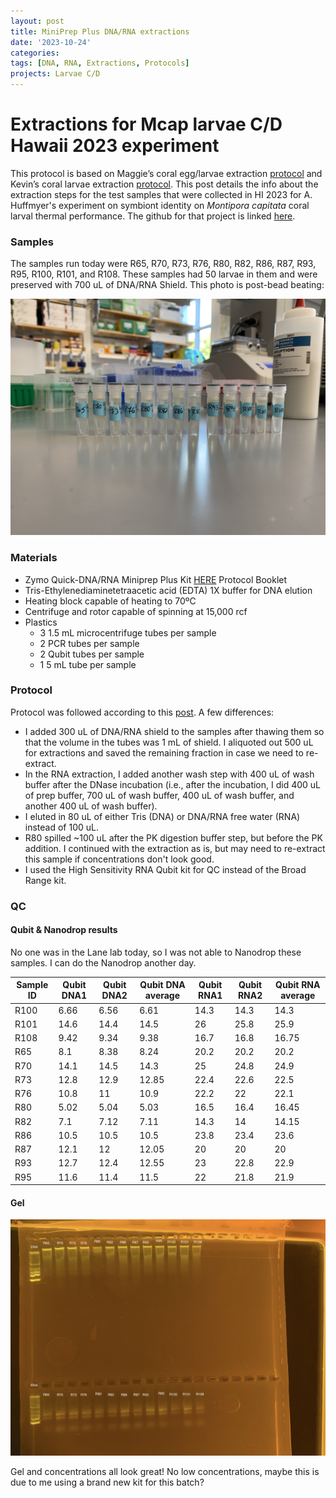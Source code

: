 ```yaml
---
layout: post
title: MiniPrep Plus DNA/RNA extractions
date: '2023-10-24'
categories:
tags: [DNA, RNA, Extractions, Protocols]
projects: Larvae C/D 
---
```


# Extractions for Mcap larvae C/D Hawaii 2023 experiment 

This protocol is based on Maggie’s coral egg/larvae extraction [protocol](https://meschedl.github.io/MESPutnam_Open_Lab_Notebook/Larvae-Ex-Protocol/) and Kevin’s coral larvae extraction [protocol](https://kevinhwong1.github.io/KevinHWong_Notebook/DNA-RNA-Extractions-on-P.-astreoides-larvae-BEAD-BEATING/). This post details the info about the extraction steps for the test samples that were collected in HI 2023 for A. Huffmyer's experiment on symbiont identity on *Montipora capitata* coral larval thermal performance. The github for that project is linked [here](https://github.com/AHuffmyer/larval_symbiont_TPC). 

### Samples 

The samples run today were R65, R70, R73, R76, R80, R82, R86, R87, R93, R95, R100, R101, and R108. These samples had 50 larvae in them and were preserved with 700 uL of DNA/RNA Shield. This photo is post-bead beating: 

![](https://raw.githubusercontent.com/JillAshey/JillAshey_Putnam_Lab_Notebook/master/images/larvae_cd_mcap2023/samples_20231024.JPG)

### Materials 

- Zymo Quick-DNA/RNA Miniprep Plus Kit [HERE](https://files.zymoresearch.com/protocols/_d7003t_d7003_quick-dna-rna_miniprep_plus_kit.pdf) Protocol Booklet
- Tris-Ethylenediaminetetraacetic acid (EDTA) 1X buffer for DNA elution
- Heating block capable of heating to 70ºC
- Centrifuge and rotor capable of spinning at 15,000 rcf
- Plastics 
	- 3 1.5 mL microcentrifuge tubes per sample
	- 2 PCR tubes per sample
	- 2 Qubit tubes per sample 
	- 1 5 mL tube per sample 

### Protocol

Protocol was followed according to this [post](https://github.com/JillAshey/JillAshey_Putnam_Lab_Notebook/blob/master/_posts/2023-07-21-MiniprepPlus-DNA%3ARNA-extractions-McapLarvae.md). A few differences: 

- I added 300 uL of DNA/RNA shield to the samples after thawing them so that the volume in the tubes was 1 mL of shield. I aliquoted out 500 uL for extractions and saved the remaining fraction in case we need to re-extract. 
- In the RNA extraction, I added another wash step with 400 uL of wash buffer after the DNase incubation (i.e., after the incubation, I did 400 uL of prep buffer, 700 uL of wash buffer, 400 uL of wash buffer, and another 400 uL of wash buffer).
- I eluted in 80 uL of either Tris (DNA) or DNA/RNA free water (RNA) instead of 100 uL. 
- R80 spilled ~100 uL after the PK digestion buffer step, but before the PK addition. I continued with the extraction as is, but may need to re-extract this sample if concentrations don't look good. 
- I used the High Sensitivity RNA Qubit kit for QC instead of the Broad Range kit. 

### QC 

#### Qubit & Nanodrop results 

No one was in the Lane lab today, so I was not able to Nanodrop these samples. I can do the Nanodrop another day. 

| Sample ID | Qubit DNA1 | Qubit DNA2 | Qubit DNA average | Qubit RNA1 | Qubit RNA2 | Qubit RNA average |
| --------- | ---------- | ---------- | ----------------- | ---------- | ---------- | ----------------- |
| R100      | 6.66       | 6.56       | 6.61              | 14.3       | 14.3       | 14.3              |
| R101      | 14.6       | 14.4       | 14.5              | 26         | 25.8       | 25.9              |
| R108      | 9.42       | 9.34       | 9.38              | 16.7       | 16.8       | 16.75             |
| R65       | 8.1        | 8.38       | 8.24              | 20.2       | 20.2       | 20.2              |
| R70       | 14.1       | 14.5       | 14.3              | 25         | 24.8       | 24.9              |
| R73       | 12.8       | 12.9       | 12.85             | 22.4       | 22.6       | 22.5              |
| R76       | 10.8       | 11         | 10.9              | 22.2       | 22         | 22.1              |
| R80       | 5.02       | 5.04       | 5.03              | 16.5       | 16.4       | 16.45             |
| R82       | 7.1        | 7.12       | 7.11              | 14.3       | 14         | 14.15             |
| R86       | 10.5       | 10.5       | 10.5              | 23.8       | 23.4       | 23.6              |
| R87       | 12.1       | 12         | 12.05             | 20         | 20         | 20                |
| R93       | 12.7       | 12.4       | 12.55             | 23         | 22.8       | 22.9              |
| R95       | 11.6       | 11.4       | 11.5              | 22         | 21.8       | 21.9              |

#### Gel 

![](https://raw.githubusercontent.com/JillAshey/JillAshey_Putnam_Lab_Notebook/master/images/larvae_cd_mcap2023/gel_20231024.JPG)

Gel and concentrations all look great! No low concentrations, maybe this is due to me using a brand new kit for this batch?
